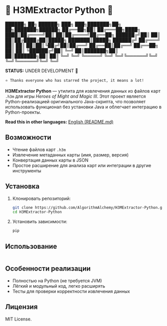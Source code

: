 # 🚧 H3MExtractor Python 🚧

██████╗ ██╗  ██████╗ ███╗   ███╗███████╗██╗  ██╗███████╗██████╗ 
██╔══██╗██║ ██╔═══██╗████╗ ████║██╔════╝██║  ██║██╔════╝██╔══██╗
██████╔╝██║ ██║   ██║██╔████╔██║█████╗  ███████║█████╗  ██████╔╝
██╔═══╝ ██║ ██║   ██║██║╚██╔╝██║██╔══╝  ██╔══██║██╔══╝  ██╔══██╗
██║     ██║ ╚██████╔╝██║ ╚═╝ ██║███████╗██║  ██║███████╗██║  ██║
╚═╝     ╚═╝  ╚═════╝ ╚═╝     ╚═╝╚══════╝╚═╝  ╚═╝╚══════╝╚═╝  ╚═╝

**STATUS:** UNDER DEVELOPMENT 🚧

`⭐️ Thanks everyone who has starred the project, it means a lot!`

**H3MExtractor Python** — утилита для извлечения данных из файлов карт `.h3m` для игры *Heroes of Might and Magic III*. Этот проект является Python-реализацией оригинального Java-скрипта, что позволяет использовать функционал без установки Java и облегчает интеграцию в Python-проекты.

**Read this in other languages:** [English (README.md)](README.md)

## Возможности

* Чтение файлов карт `.h3m`
* Извлечение метаданных карты (имя, размер, версия)
* Конвертация данных карты в JSON
* Простое расширение для анализа карт или интеграции в другие инструменты

## Установка

1. Клонировать репозиторий:

   ```bash
   git clone https://github.com/AlgorithmAlchemy/H3MExtractor-Python.git
   cd H3MExtractor-Python
   ```

2. Установить зависимости:

   ```bash
   pip
   ```

## Использование

```python

```

## Особенности реализации

* Полностью на Python (не требуется JVM)
* Лёгкий и модульный код, легко расширять
* Тесты для проверки корректности извлечения данных

## Лицензия

MIT License.


